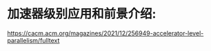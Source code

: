 # 加速器级别应用和前景介绍:
https://cacm.acm.org/magazines/2021/12/256949-accelerator-level-parallelism/fulltext
